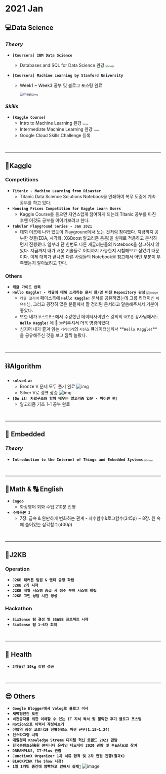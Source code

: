 # 2021 Jan

## 💻Data Science

### *Theory* 

- **`[Coursera] IBM Data Science`**

  - Databases and SQL for Data Science 완강
    <img src="https://user-images.githubusercontent.com/61633137/106385119-e2f71f80-6411-11eb-8cef-9f1a4d8216e3.png" alt="image" style="zoom:50%;" />

- **`[Coursera] Machine Learning by Stanford University`**

  - Week1 ~ Week3 공부 및 블로그 포스팅 완료

    <img src="https://user-images.githubusercontent.com/61633137/106385136-f5715900-6411-11eb-9413-972a6d74f451.png" alt="image" style="zoom:67%;" /><img src="https://user-images.githubusercontent.com/61633137/106253499-e98f6680-625a-11eb-89aa-b4038eeb4cf3.png" alt="img" style="zoom:50%;" />

### *Skills*

- **`[Kaggle Course]`**
  - Intro to Machine Learning 완강
    <img src="https://user-images.githubusercontent.com/61633137/106385160-19349f00-6412-11eb-9023-2ab4210e5067.png" alt="image" style="zoom: 33%;" />
  - Intermediate Machine Learning 완강
    <img src="https://user-images.githubusercontent.com/61633137/106385163-1df95300-6412-11eb-9066-f737848e723e.png" alt="image" style="zoom:33%;" />
  - Google Cloud Skills Challenge 등록

<br>

***

## 🌠Kaggle

### Competitions

- **`Titanic - Machine Learning from Disaster`**
  - Titanic Data Science Solutions Notebook을 인쇄하여 복무 도중에 계속 공부를 하고 있다.
- **`Housing Prices Competition for Kaggle Learn Users`**
  - Kaggle Course를 들으면 자연스럽게 참여하게 되는데 Titanic 공부를 마친 후엔 이것도 공부를 이어가보려고 한다.
- **`Tabular Playground Series - Jan 2021`**
  - 대회 이름에 나와 있듯이 Playground에서 노는 것처럼 참여했다.
    지금까지 공부한 것들(EDA, 시각화, XGBoost 알고리즘 등등)을 실제로 적용하고 분석하면서 진행했다.
    일부러 단 한번도 다른 캐글러분들의 Notebook을 참고하지 않았다. 지금까지 내가 배운 기술들로 어디까지 가능한지 시험해보고 싶었기 때문이다. 이제 대회가 끝나면 다른 사람들의 Notebook을 참고해서 어떤 부분이 부족했는지 알아보려고 한다.

### Others

- **`캐글 가이드 완독`**
- **`Hello Kaggle! - 캐글에 대해 소개하는 문서 한/영 버전 Repository 완성`**
  <img src="https://user-images.githubusercontent.com/61633137/106385231-8b0ce880-6412-11eb-94e4-6f4fa8d6cb73.png" alt="image" style="zoom: 67%;" />
  - `캐글 코리아` 페이스북에 **`Hello Kaggle!`** 문서를 공유하였는데 그룹 리더이신 `이유한`님, 그리고 굉장히 많은 분들께서 잘 정리된 문서라고 말씀해주셔서 기분이 좋았다.
  - 또한 내가 `부스트코스`에서 수강했던 데이터사이언스 강의의  `박조은` 강사님께서도 **`Hello Kaggle!`** 에 🌟 눌러주셔서 더욱 영광이었다.
  - 심지어 내가 즐겨 읽는 `커리어리`의 `서진호` 큐레이터님께서 **`Hello Kaggle!`**을 공유해주신 것을 보고 깜짝 놀랐다.

<br>

***

## ⛓Algorithm

- **`solved.ac`**
  - Bronze V 문제 모두 풀기 완료
    ![img](https://user-images.githubusercontent.com/61633137/106100572-ec695900-617f-11eb-8912-26396de392ed.PNG)
  - Silver V로 랭크 상승
    ![img](https://user-images.githubusercontent.com/61633137/105630873-d2352f80-5e8e-11eb-806f-465adce1bcbe.png)
- **`[Do it! 자료구조와 함께 배우는 알고리즘 입문 - 파이썬 편]`**
  - 알고리즘 기초 1-1 공부 완료

<br>

***

## 🦾 Embedded

### *Theory*

- **`Introduction to the Internet of Things and Embedded Systems`**
  <img src="https://user-images.githubusercontent.com/61633137/106385301-01114f80-6413-11eb-800a-489e2499df30.png" alt="image" style="zoom:50%;" />

<br>

***

## 📐Math & 🔠 English

- **`Engoo`**
  - 화상영어 회화 수업 210분 진행
- **`수학독본 2`**
  - 7장. 급속 & 완만하게 변화하는 관계 - 지수함수&로그함수(345p) ~ 8장. 원 속에 숨어있는 삼각함수(400p) 

<br>

***

## 👾J2KB

### Operation

- **`J2KB 해커톤 팀원 & 멘티 규정 확립`**
- **`J2KB 2기 시작`**
- **`J2KB 레벨 시스템 승급 시 점수 부여 시스템 확립`**
- **`J2KB 고민 상담 시간 생성`**

 ### Hackathon

- **`SixSense 팀 결성 및 SSWEB 프로젝트 시작`**
- **`SixSense 팀 1~6차 회의`**

<br>

***

## 🏃 Health

- **`2개월간 10kg 감량 성공`**

<br>

***

## 😎 Others

- **`Google Blogger에서 Velog로 블로그 이사`**
- **`새벽형인간 도전`**
- **`비전공자를 위한 이해할 수 있는 IT 지식 독서 및 짧막한 후기 블로그 포스팅`**
- **`Notion으로 이력서 작성해보기`**
- **`야탑역 광장 코로나19 선별진료소 파견 근무(1.18~1.24)`**
- **`인스타그램 시작`**
- **`매일경제 Knowledge Stream 디지털 혁신 트렌드 2021 관람`**
- **`한국콘텐츠진흥원 콘피니티 온라인 데모데이 2020 관람 및 투표단으로 참여`**
- **`DREAMPLUS, IT-Plus 관람`**
- **`JunctionX Organizer 1차 서류 합격 및 2차 면접 진행(결과X)`**
- **`BLACKPINK The Show 시청!`**
- **`1일 1커밋 중간에 깜빡하고 안해서 실패🤣`**
  ![image](https://user-images.githubusercontent.com/61633137/106385190-45e8b680-6412-11eb-8d0b-95d158da92b6.png)